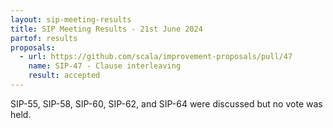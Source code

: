 ```yaml
---
layout: sip-meeting-results
title: SIP Meeting Results - 21st June 2024
partof: results
proposals:
  - url: https://github.com/scala/improvement-proposals/pull/47
    name: SIP-47 - Clause interleaving
    result: accepted
---
```

SIP-55, SIP-58, SIP-60, SIP-62, and SIP-64 were discussed but no vote was held.
